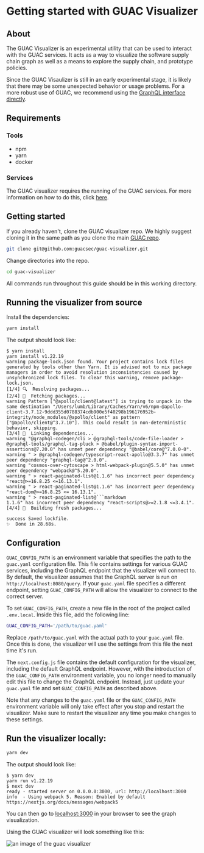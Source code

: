 # Getting started with GUAC Visualizer

## About

The GUAC Visualizer is an experimental utility that can be used to interact with
the GUAC services. It acts as a way to visualize the software supply chain graph
as well as a means to explore the supply chain, and prototype policies.

Since the GUAC Visaulizer is still in an early experimental stage, it is likely
that there may be some unexpected behavior or usage problems. For a more robust
use of GUAC, we recommend using the
[GraphQL interface directly](https://github.com/guacsec/guac/blob/main/demo/GraphQL.md).

## Requirements

### Tools

- npm
- yarn
- docker

### Services

The GUAC visualizer requires the running of the GUAC services. For more
information on how to do this, click
[here](https://docs.guac.sh/getting-started/).

## Getting started

If you already haven't, clone the GUAC visualizer repo. We highly suggest
cloning it in the same path as you clone the main
[GUAC repo](https://github.com/guacsec/guac).

```bash
git clone git@github.com:guacsec/guac-visualizer.git
```

Change directories into the repo.

```bash
cd guac-visualizer
```

All commands run throughout this guide should be in this working directory.

## Running the visualizer from source

Install the dependencies:

```bash
yarn install
```

The output should look like:

````
$ yarn install
yarn install v1.22.19
warning package-lock.json found. Your project contains lock files generated by tools other than Yarn. It is advised not to mix package managers in order to avoid resolution inconsistencies caused by unsynchronized lock files. To clear this warning, remove package-lock.json.
[1/4] 🔍  Resolving packages...
[2/4] 🚚  Fetching packages...
warning Pattern ["@apollo/client@latest"] is trying to unpack in the same destination "/Users/lumb/Library/Caches/Yarn/v6/npm-@apollo-client-3.7.12-9ddd355d0788374cdb900e5f40298b196176952b-integrity/node_modules/@apollo/client" as pattern ["@apollo/client@^3.7.10"]. This could result in non-deterministic behavior, skipping.
[3/4] 🔗  Linking dependencies...
warning "@graphql-codegen/cli > @graphql-tools/code-file-loader > @graphql-tools/graphql-tag-pluck > @babel/plugin-syntax-import-assertions@7.20.0" has unmet peer dependency "@babel/core@^7.0.0-0".
warning " > @graphql-codegen/typescript-react-apollo@3.3.7" has unmet peer dependency "graphql-tag@^2.0.0".
warning "cosmos-over-cytoscape > html-webpack-plugin@5.5.0" has unmet peer dependency "webpack@^5.20.0".
warning " > react-paginated-list@1.1.6" has incorrect peer dependency "react@>=16.8.25 <=16.13.1".
warning " > react-paginated-list@1.1.6" has incorrect peer dependency "react-dom@>=16.8.25 <= 16.13.1".
warning " > react-paginated-list@```markdown
1.1.6" has incorrect peer dependency "react-scripts@>=2.1.8 <=3.4.1".
[4/4] 🔨  Building fresh packages...

success Saved lockfile.
✨  Done in 28.68s.
````

## Configuration

`GUAC_CONFIG_PATH` is an environment variable that specifies the path to the `guac.yaml` configuration file. This file contains settings for various GUAC services, including the GraphQL endpoint that the visualizer will connect to. By default, the visualizer assumes that the GraphQL server is run on `http://localhost:8080/query`. If your `guac.yaml` file specifies a different endpoint, setting `GUAC_CONFIG_PATH` will allow the visualizer to connect to the correct server.

To set `GUAC_CONFIG_PATH`, create a new file in the root of the project called `.env.local`. Inside this file, add the following line:

```bash
GUAC_CONFIG_PATH='/path/to/guac.yaml'
```

Replace `/path/to/guac.yaml` with the actual path to your `guac.yaml` file. Once this is done, the visualizer will use the settings from this file the next time it's run.

The `next.config.js` file contains the default configuration for the visualizer, including the default GraphQL endpoint. However, with the introduction of the `GUAC_CONFIG_PATH` environment variable, you no longer need to manually edit this file to change the GraphQL endpoint. Instead, just update your `guac.yaml` file and set `GUAC_CONFIG_PATH` as described above.

Note that any changes to the `guac.yaml` file or the `GUAC_CONFIG_PATH` environment variable will only take effect after you stop and restart the visualizer. Make sure to restart the visualizer any time you make changes to these settings.

## Run the visualizer locally:

```bash
yarn dev
```

The output should look like:

```
$ yarn dev
yarn run v1.22.19
$ next dev
ready - started server on 0.0.0.0:3000, url: http://localhost:3000
info  - Using webpack 5. Reason: Enabled by default https://nextjs.org/docs/messages/webpack5
```

You can then go to [localhost:3000](http://localhost:3000) in your browser to
see the graph visualization.

Using the GUAC visualizer will look something like this:

 <img src="https://user-images.githubusercontent.com/35208156/240057032-6109baaf-cbb8-4551-a502-ec2451121f21.png" alt="an image of the guac visualizer">
